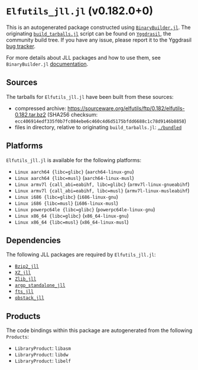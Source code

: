 # `Elfutils_jll.jl` (v0.182.0+0)

This is an autogenerated package constructed using [`BinaryBuilder.jl`](https://github.com/JuliaPackaging/BinaryBuilder.jl). The originating [`build_tarballs.jl`](https://github.com/JuliaPackaging/Yggdrasil/blob/3b67902abeb91b80533ab306ee7e2dcb5ac256a1/E/Elfutils/build_tarballs.jl) script can be found on [`Yggdrasil`](https://github.com/JuliaPackaging/Yggdrasil/), the community build tree.  If you have any issue, please report it to the Yggdrasil [bug tracker](https://github.com/JuliaPackaging/Yggdrasil/issues).

For more details about JLL packages and how to use them, see `BinaryBuilder.jl` [documentation](https://juliapackaging.github.io/BinaryBuilder.jl/dev/jll/).

## Sources

The tarballs for `Elfutils_jll.jl` have been built from these sources:

* compressed archive: https://sourceware.org/elfutils/ftp/0.182/elfutils-0.182.tar.bz2 (SHA256 checksum: `ecc406914edf335f0b7fc084ebe6c460c4d6d5175bfdd6688c1c78d9146b8858`)
* files in directory, relative to originating `build_tarballs.jl`: [`./bundled`](https://github.com/JuliaPackaging/Yggdrasil/tree/3b67902abeb91b80533ab306ee7e2dcb5ac256a1/E/Elfutils/bundled)

## Platforms

`Elfutils_jll.jl` is available for the following platforms:

* `Linux aarch64 {libc=glibc}` (`aarch64-linux-gnu`)
* `Linux aarch64 {libc=musl}` (`aarch64-linux-musl`)
* `Linux armv7l {call_abi=eabihf, libc=glibc}` (`armv7l-linux-gnueabihf`)
* `Linux armv7l {call_abi=eabihf, libc=musl}` (`armv7l-linux-musleabihf`)
* `Linux i686 {libc=glibc}` (`i686-linux-gnu`)
* `Linux i686 {libc=musl}` (`i686-linux-musl`)
* `Linux powerpc64le {libc=glibc}` (`powerpc64le-linux-gnu`)
* `Linux x86_64 {libc=glibc}` (`x86_64-linux-gnu`)
* `Linux x86_64 {libc=musl}` (`x86_64-linux-musl`)

## Dependencies

The following JLL packages are required by `Elfutils_jll.jl`:

* [`Bzip2_jll`](https://github.com/JuliaBinaryWrappers/Bzip2_jll.jl)
* [`XZ_jll`](https://github.com/JuliaBinaryWrappers/XZ_jll.jl)
* [`Zlib_jll`](https://github.com/JuliaBinaryWrappers/Zlib_jll.jl)
* [`argp_standalone_jll`](https://github.com/JuliaBinaryWrappers/argp_standalone_jll.jl)
* [`fts_jll`](https://github.com/JuliaBinaryWrappers/fts_jll.jl)
* [`obstack_jll`](https://github.com/JuliaBinaryWrappers/obstack_jll.jl)

## Products

The code bindings within this package are autogenerated from the following `Products`:

* `LibraryProduct`: `libasm`
* `LibraryProduct`: `libdw`
* `LibraryProduct`: `libelf`
